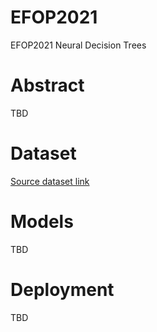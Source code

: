 # EFOP2021
EFOP2021  Neural Decision Trees  
 
 # Abstract 
   TBD
 
 # Dataset
 [Source dataset link](https://www.kaggle.com/mlg-ulb/creditcardfraud)

# Models
TBD

# Deployment
TBD


